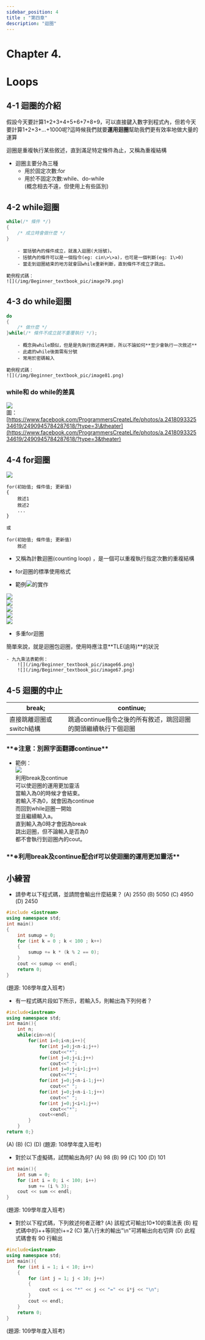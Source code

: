 ```yaml
---
sidebar_position: 4
title : "第四章"
description: "迴圈"
---
```


# <span class="chapter_title">Chapter 4. </span>
# <span class="chapter_subtitle"> Loops </span>


## 4-1 迴圈的介紹

假設今天要計算1+2+3+4+5+6+7+8+9，可以直接鍵入數字到程式內，但若今天要計算1+2+3+…+1000呢?這時候我們就要**運用迴圈**幫助我們更有效率地做大量的運算

迴圈是重複執行某些敘述，直到滿足特定條件為止，又稱為重複結構

- 迴圈主要分為三種
    - 用於固定次數:for
    - 用於不固定次數:while、do-while  
        (概念相去不遠，但使用上有些區別)

## 4-2 while迴圈  
```cpp
while(/* 條件 */) 
{
    /* 成立時會做什麼 */
}
```
        - 當括號內的條件成立，就進入迴圈(大括號)。  
        - 括號內的條件可以是一個指令(eg: cin\>\>a)，也可是一個判斷(eg: 1\>0)  
        - 當走到迴圈結束的地方就會回while重新判斷，直到條件不成立才跳出。

    範例程式碼：  
    ![](/img/Beginner_textbook_pic/image79.png)  

## 4-3 do while迴圈
```cpp
do
{
    /* 做什麼 */
}while(/* 條件不成立就不重覆執行 */);
```
        - 概念與while類似，但是是先執行敘述再判斷，所以不論如何**至少會執行一次敘述**  
        - 此處的while後面需有分號  
        - 常用於密碼輸入  

    範例程式碼：  
    ![](/img/Beginner_textbook_pic/image81.png)  


### while和 do while的差異  
![](/img/Beginner_textbook_pic/image45.jpg)  
圖：[https://www.facebook.com/ProgrammersCreateLife/photos/a.241809332534619/2490945784287618/?type=3\&theater](https://www.facebook.com/ProgrammersCreateLife/photos/a.241809332534619/2490945784287618/?type=3&theater)

## 4-4 for迴圈
![](/img/Beginner_textbook_pic/image28.png) 

```
for(初始值; 條件值; 更新值)
{
    敘述1
    敘述2
    ...
}

或

for(初始值; 條件值; 更新值)
    敘述
```
- 又稱為計數迴圈(counting loop) ，是一個可以重複執行指定次數的重複結構

- for迴圈的標準使用格式  

- 範例![](/img/Beginner_textbook_pic/image1.png)的實作  

![](/img/Beginner_textbook_pic/image43.png)  
![](/img/Beginner_textbook_pic/image64.png)  
![](/img/Beginner_textbook_pic/image35.png)  
![](/img/Beginner_textbook_pic/image33.png)  
![](/img/Beginner_textbook_pic/image65.png)  

- 多重for迴圈

簡單來說，就是迴圈包迴圈，使用時應注意**TLE(逾時)**的狀況

    - 九九乘法表範例：  
        ![](/img/Beginner_textbook_pic/image66.png)  
        ![](/img/Beginner_textbook_pic/image67.png)  
## 4-5 迴圈的中止

| break; | continue; |
| ----- | ----- |
| 直接跳離迴圈或switch結構 | 跳過continue指令之後的所有敘述，跳回迴圈的開頭繼續執行下個迴圈 |  

<h3>**※注意：別照字面翻譯continue**</h3>

- 範例：  
![](/img/Beginner_textbook_pic/image39.png)  
利用break及continue  
可以使迴圈的運用更加靈活  
當輸入為0的時候才會結束。  
若輸入不為0，就會因為continue  
而回到while迴圈一開始  
並且繼續輸入a。  
直到輸入為0時才會因為break  
跳出迴圈，但不論輸入是否為0  
都不會執行到迴圈內的cout。

<h3>**※利用break及continue配合if可以使迴圈的運用更加靈活**</h3>

## 小練習
- 請參考以下程式碼，並請問會輸出什麼結果？ 
(A)	2550
(B)	5050
(C)	4950
(D)	2450

```cpp
#include <iostream>
using namespace std;
int main()
{
	int sumup = 0;
	for (int k = 0 ; k < 100 ; k++)
	{
		sumup += k * (k % 2 == 0);
	}
	cout << sumup << endl;
	return 0;
}
```
(題源: 108學年度入班考)

- 有一程式碼片段如下所示，若輸入5，則輸出為下列何者？
```cpp
#include<iostream>
using namespace std;
int main(){
    int n;
    while(cin>>n){
        for(int i=0;i<n;i++){
            for(int j=0;j<n-i;j++)
                cout<<"*";
            for(int j=0;j<i;j++)
                cout<<" ";
            for(int j=0;j<i+1;j++)
                cout<<"*";
            for(int j=0;j<n-i-1;j++)
                cout<<" ";
            for(int j=0;j<n-i-1;j++)
                cout<<" ";
            for(int j=0;j<i+1;j++)
                cout<<"*";
            cout<<endl;
        }
    }
return 0;}
```
(A)
(B)
(C)
(D)
(題源: 108學年度入班考)

- 對於以下虛擬碼，試問輸出為何?
(A) 98
(B) 99
(C) 100
(D) 101

```cpp
int main(){
    int sum = 0;
    for (int i = 0; i < 100; i++)
        sum += (i % 3);
    cout << sum << endl;
}
```
(題源: 109學年度入班考)

- 對於以下程式碼，下列敘述何者正確?
(A) 該程式可輸出10*10的乘法表
(B) 程式碼中的i++等同於i+=2
(C) 第八行末的輸出"\n"可將輸出向右切齊
(D) 此程式碼會有 90 行輸出

```cpp
#include<iostream>
using namespace std;
int main(){
    for (int i = 1; i < 10; i++)
    {
        for (int j = 1; j < 10; j++)
        {
            cout << i << "*" << j << "=" << i*j << "\n";
        }
        cout << endl;
    }
    return 0;
}
```
(題源: 109學年度入班考)